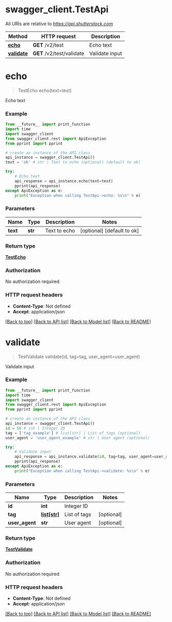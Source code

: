 # swagger_client.TestApi

All URIs are relative to *https://api.shutterstock.com*

Method | HTTP request | Description
------------- | ------------- | -------------
[**echo**](TestApi.md#echo) | **GET** /v2/test | Echo text
[**validate**](TestApi.md#validate) | **GET** /v2/test/validate | Validate input

# **echo**
> TestEcho echo(text=text)

Echo text

### Example
```python
from __future__ import print_function
import time
import swagger_client
from swagger_client.rest import ApiException
from pprint import pprint

# create an instance of the API class
api_instance = swagger_client.TestApi()
text = 'ok' # str | Text to echo (optional) (default to ok)

try:
    # Echo text
    api_response = api_instance.echo(text=text)
    pprint(api_response)
except ApiException as e:
    print("Exception when calling TestApi->echo: %s\n" % e)
```

### Parameters

Name | Type | Description  | Notes
------------- | ------------- | ------------- | -------------
 **text** | **str**| Text to echo | [optional] [default to ok]

### Return type

[**TestEcho**](TestEcho.md)

### Authorization

No authorization required

### HTTP request headers

 - **Content-Type**: Not defined
 - **Accept**: application/json

[[Back to top]](#) [[Back to API list]](../README.md#documentation-for-api-endpoints) [[Back to Model list]](../README.md#documentation-for-models) [[Back to README]](../README.md)

# **validate**
> TestValidate validate(id, tag=tag, user_agent=user_agent)

Validate input

### Example
```python
from __future__ import print_function
import time
import swagger_client
from swagger_client.rest import ApiException
from pprint import pprint

# create an instance of the API class
api_instance = swagger_client.TestApi()
id = 56 # int | Integer ID
tag = ['tag_example'] # list[str] | List of tags (optional)
user_agent = 'user_agent_example' # str | User agent (optional)

try:
    # Validate input
    api_response = api_instance.validate(id, tag=tag, user_agent=user_agent)
    pprint(api_response)
except ApiException as e:
    print("Exception when calling TestApi->validate: %s\n" % e)
```

### Parameters

Name | Type | Description  | Notes
------------- | ------------- | ------------- | -------------
 **id** | **int**| Integer ID | 
 **tag** | [**list[str]**](str.md)| List of tags | [optional] 
 **user_agent** | **str**| User agent | [optional] 

### Return type

[**TestValidate**](TestValidate.md)

### Authorization

No authorization required

### HTTP request headers

 - **Content-Type**: Not defined
 - **Accept**: application/json

[[Back to top]](#) [[Back to API list]](../README.md#documentation-for-api-endpoints) [[Back to Model list]](../README.md#documentation-for-models) [[Back to README]](../README.md)

